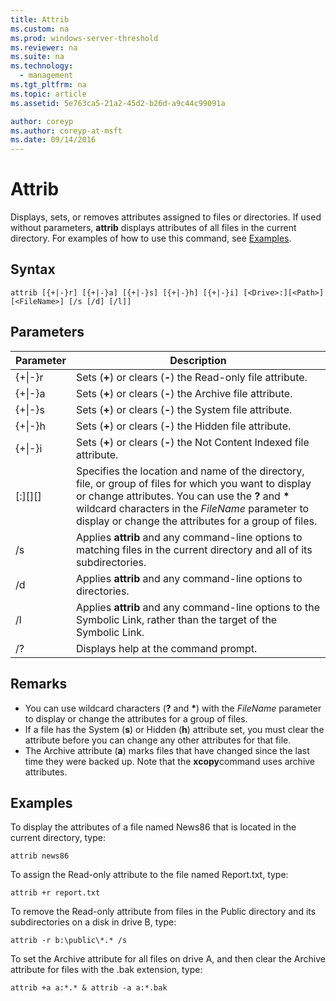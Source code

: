```yaml
---
title: Attrib
ms.custom: na
ms.prod: windows-server-threshold
ms.reviewer: na
ms.suite: na
ms.technology: 
  - management
ms.tgt_pltfrm: na
ms.topic: article
ms.assetid: 5e763ca5-21a2-45d2-b26d-a9c44c99091a

author: coreyp
ms.author: coreyp-at-msft
ms.date: 09/14/2016
---
```

# Attrib
Displays, sets, or removes attributes assigned to files or directories. If used without parameters, **attrib** displays attributes of all files in the current directory.
For examples of how to use this command, see [Examples](#BKMK_examples).
## Syntax
```
attrib [{+|-}r] [{+|-}a] [{+|-}s] [{+|-}h] [{+|-}i] [<Drive>:][<Path>][<FileName>] [/s [/d] [/l]]
```
## Parameters
|Parameter|Description|
|-------------|---------------|
|{+&#124;-}r|Sets (**+**) or clears (**-**) the Read-only file attribute.|
|{+&#124;-}a|Sets (**+**) or clears (**-**) the Archive file attribute.|
|{+&#124;-}s|Sets (**+**) or clears (**-**) the System file attribute.|
|{+&#124;-}h|Sets (**+**) or clears (**-**) the Hidden file attribute.|
|{+&#124;-}i|Sets (**+**) or clears (**-**) the Not Content Indexed file attribute.|
|[<Drive>:][<Path>][<FileName>]|Specifies the location and name of the directory, file, or group of files for which you want to display or change attributes. You can use the **?** and **\*** wildcard characters in the *FileName* parameter to display or change the attributes for a group of files.|
|/s|Applies **attrib** and any command-line options to matching files in the current directory and all of its subdirectories.|
|/d|Applies **attrib** and any command-line options to directories.|
|/l|Applies **attrib** and any command-line options to the Symbolic Link, rather than the target of the Symbolic Link.|
|/?|Displays help at the command prompt.|
## Remarks
-   You can use wildcard characters (**?** and **\***) with the *FileName* parameter to display or change the attributes for a group of files.
-   If a file has the System (**s**) or Hidden (**h**) attribute set, you must clear the attribute before you can change any other attributes for that file.
-   The Archive attribute (**a**) marks files that have changed since the last time they were backed up. Note that the **xcopy**command uses archive attributes.
## <a name="BKMK_examples"></a>Examples
To display the attributes of a file named News86 that is located in the current directory, type:
```
attrib news86 
```
To assign the Read-only attribute to the file named Report.txt, type:
```
attrib +r report.txt 
```
To remove the Read-only attribute from files in the Public directory and its subdirectories on a disk in drive B, type:
```
attrib -r b:\public\*.* /s 
```
To set the Archive attribute for all files on drive A, and then clear the Archive attribute for files with the .bak extension, type:
```
attrib +a a:*.* & attrib -a a:*.bak 
```
